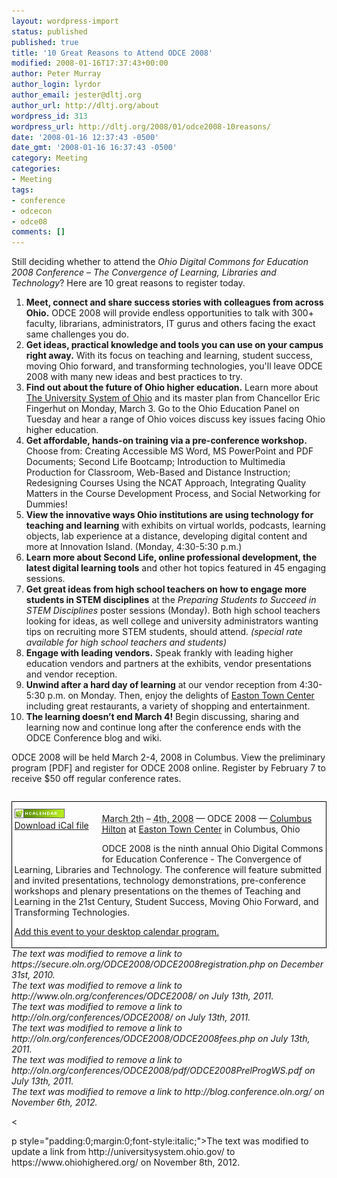 ```yaml
---
layout: wordpress-import
status: published
published: true
title: '10 Great Reasons to Attend ODCE 2008'
modified: 2008-01-16T17:37:43+00:00
author: Peter Murray
author_login: lyrdor
author_email: jester@dltj.org
author_url: http://dltj.org/about
wordpress_id: 313
wordpress_url: http://dltj.org/2008/01/odce2008-10reasons/
date: '2008-01-16 12:37:43 -0500'
date_gmt: '2008-01-16 16:37:43 -0500'
category: Meeting
categories:
- Meeting
tags:
- conference
- odcecon
- odce08
comments: []
---
```

<p>Still deciding whether to attend the <i><span class="removed_link" title="http://oln.org/conferences/ODCE2008/">Ohio Digital Commons for Education 2008 Conference</span> &ndash; The Convergence of Learning, Libraries and Technology</i>? Here are 10 great reasons to register today.</p>
<ol type="1" start="1">
<li><strong>Meet, connect and share success stories with colleagues from across Ohio.</strong> ODCE 2008 will provide endless opportunities to talk with 300+ faculty, librarians, administrators, IT gurus and others facing the exact same challenges you do.</li>
<li><strong>Get ideas, practical knowledge and tools you can use on your campus right away.</strong> With its focus on teaching and learning, student success, moving Ohio forward, and transforming technologies, you'll leave ODCE 2008 with many new ideas and best practices to try.</li>
<li><strong>Find out about the future of Ohio higher education.</strong> Learn more about <a href="https://www.ohiohighered.org/" title="The University System of Ohio homepage">The University System of Ohio</a> and its master plan from Chancellor Eric Fingerhut on Monday, March 3. Go to the Ohio Education Panel on Tuesday and hear a range of Ohio voices discuss key issues facing Ohio higher education.</li>
<li><strong>Get affordable, hands-on training via a pre-conference workshop.</strong> Choose from: Creating Accessible MS Word, MS PowerPoint and PDF Documents; Second Life Bootcamp; Introduction to Multimedia Production for Classroom, Web-Based and Distance Instruction; Redesigning Courses Using the NCAT Approach, Integrating Quality Matters in the Course Development Process, and Social Networking for Dummies!</li>
<li><strong>View the innovative ways Ohio institutions are using technology for teaching and learning</strong> with exhibits on virtual worlds, podcasts, learning objects, lab experience at a distance, developing digital content and more at Innovation Island. (Monday, 4:30-5:30 p.m.)</li>
<li><strong>Learn more about Second Life, online professional development, the latest digital learning tools</strong> and other hot topics featured in 45 engaging sessions.</li>
<li><strong>Get great ideas from high school teachers on how to engage more students in STEM disciplines</strong> at the <i>Preparing Students to Succeed in STEM Disciplines</i> poster sessions (Monday). Both high school teachers looking for ideas, as well college and university administrators wanting tips on recruiting more STEM students, should attend. <i>(special rate available for high school teachers and students)</i></li>
<li><strong>Engage with leading vendors.</strong> Speak frankly with leading higher education vendors and partners at the exhibits, vendor presentations and vendor reception.</li>
<li><strong>Unwind after a hard day of learning</strong> at our vendor reception from 4:30-5:30 p.m. on Monday. Then, enjoy the delights of <a href="http://www.eastontowncenter.com/" title="Easton Town Center homepage">Easton Town Center</a> including great restaurants, a variety of shopping and entertainment.</li>
<li><strong>The learning doesn&rsquo;t end March 4!</strong> Begin discussing, sharing and learning now and continue long after the conference ends with the ODCE Conference <span class="removed_link" title="http://blog.conference.oln.org/">blog</span> and <span class="removed_link" title="http://wiki.conference.oln.org/">wiki</span>.</li>
</ol>
<p>ODCE 2008 will be held March 2-4, 2008 in Columbus. View the <span class="removed_link" title="http://oln.org/conferences/ODCE2008/pdf/ODCE2008PrelProgWS.pdf">preliminary program</span> [PDF] and <span class="removed_link" title="https://secure.oln.org/ODCE2008/ODCE2008registration.php">register</span> for ODCE 2008 online. Register by February 7 to <span class="removed_link" title="http://oln.org/conferences/ODCE2008/ODCE2008fees.php">receive $50 off regular conference rates</span>.</p>
<div style="border: 1px solid black; margin: 2em 0pt 0pt; padding: 0.25em;">
<div class="vevent" id="hcalendar-ODCE-10reasons" style="display: inline;">
<div style="padding: 0.5em 1.5em 3em 0pt; float: left;"><a href="http://suda.co.uk/projects/microformats/hcalendar/get-cal.php?uri=http://dltj.org/2008/01/odce2008-10reasons"><img src="/assets/images/2008/01/microformat_hcalendar1.png" alt="hCalendar Encoded Microformat" height="15" width="80" /><br />Download iCal file</a></div>
<p><span class="removed_link" title="http://www.oln.org/conferences/ODCE2008/"><abbr class="dtstart" title="20080302">March 2th</abbr> &ndash; <abbr class="dtend" title="20080305">4th, 2008</abbr> &mdash; <span class="summary">ODCE 2008</span></span> &mdash; <abbr class="geo" title="40.04896;-82.91219"><a href="http://www.columbusoh.hilton.com/" title="http://www.columbusoh.hilton.com/">Columbus Hilton</a></abbr> at <span class="location"><a href="http://www.eastontowncenter.com/" title="Easton Town Center homepage">Easton Town Center</a> in Columbus, Ohio</span></p>
<div class="description">ODCE 2008 is the ninth annual Ohio Digital Commons for Education Conference - The Convergence of Learning, Libraries and Technology. The conference will feature submitted and invited presentations, technology demonstrations, pre-conference workshops and plenary presentations on the themes of Teaching and Learning in the 21st Century, Student Success, Moving Ohio Forward, and Transforming Technologies.</div>
<p><a href="http://suda.co.uk/projects/microformats/hcalendar/get-cal.php?uri=http://dltj.org/2008/01/odce2008-10reasons/" title="hCalendar microformat to iCal converter">Add this event to your desktop calendar program.</a></p>
</div>
</div>
<p style="padding:0;margin:0;font-style:italic;" class="removed_link">The text was modified to remove a link to https://secure.oln.org/ODCE2008/ODCE2008registration.php on December 31st, 2010.</p>
<p style="padding:0;margin:0;font-style:italic;" class="removed_link">The text was modified to remove a link to http://www.oln.org/conferences/ODCE2008/ on July 13th, 2011.</p>
<p style="padding:0;margin:0;font-style:italic;" class="removed_link">The text was modified to remove a link to http://oln.org/conferences/ODCE2008/ on July 13th, 2011.</p>
<p style="padding:0;margin:0;font-style:italic;" class="removed_link">The text was modified to remove a link to http://oln.org/conferences/ODCE2008/ODCE2008fees.php on July 13th, 2011.</p>
<p style="padding:0;margin:0;font-style:italic;" class="removed_link">The text was modified to remove a link to http://oln.org/conferences/ODCE2008/pdf/ODCE2008PrelProgWS.pdf on July 13th, 2011.</p>
<p style="padding:0;margin:0;font-style:italic;" class="removed_link">The text was modified to remove a link to http://blog.conference.oln.org/ on November 6th, 2012.</p>
<p><</p>
<p>p style="padding:0;margin:0;font-style:italic;">The text was modified to update a link from http://universitysystem.ohio.gov/ to https://www.ohiohighered.org/ on November 8th, 2012.</p>
